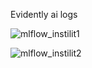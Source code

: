 Evidently ai logs

![mlflow_instilit1](https://github.com/user-attachments/assets/4a48cdc0-b2f9-4f11-b43e-34f16df65cc6)

![mlflow_instilit2](https://github.com/user-attachments/assets/377b97e2-eefb-4fb9-84a0-3f303226cdf9)
